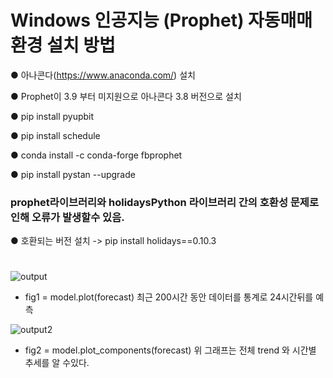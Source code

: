 # **Windows 인공지능 (Prophet) 자동매매 환경 설치 방법**

● 아나콘다(https://www.anaconda.com/) 설치

● Prophet이 3.9 부터 미지원으로 아나콘다 3.8 버전으로 설치

● pip install pyupbit

● pip install schedule

● conda install -c conda-forge fbprophet

● pip install pystan --upgrade



### **prophet라이브러리와 holidaysPython 라이브러리 간의 호환성 문제로 인해 오류가 발생할수 있음.**

● 호환되는 버전 설치 ->
pip install holidays==0.10.3

#





![output](https://github.com/eogjsl900/bitcoinAutoTrade/assets/34729371/489e968b-02cf-45d4-abba-2694c398d13f)

+  fig1 = model.plot(forecast)  최근 200시간 동안 데이터를 통계로 24시간뒤를 예측

![output2](https://github.com/eogjsl900/bitcoinAutoTrade/assets/34729371/aa48cb14-48ba-44af-a193-e44dbdca8fcd)

+ fig2 = model.plot_components(forecast) 위 그래프는 전체 trend 와  시간별 추세를 알 수있다.
